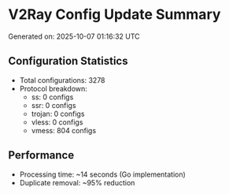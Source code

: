 # V2Ray Config Update Summary
Generated on: 2025-10-07 01:16:32 UTC

## Configuration Statistics
- Total configurations: 3278
- Protocol breakdown:
  - ss: 0 configs
  - ssr: 0 configs
  - trojan: 0 configs
  - vless: 0 configs
  - vmess: 804 configs

## Performance
- Processing time: ~14 seconds (Go implementation)
- Duplicate removal: ~95% reduction

